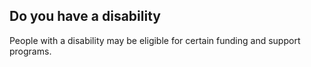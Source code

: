 ## Do you have a disability

People with a disability may be eligible for certain funding and support programs.
